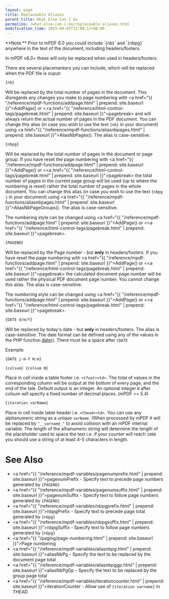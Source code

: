 ```yaml
---
layout: page
title: Replaceable Aliases
parent_title: What Else Can I Do
permalink: /what-else-can-i-do/replaceable-aliases.html
modification_time: 2015-08-05T12:00:17+00:00
---
```


<div class="alert alert-info" role="alert" markdown="1">
  **Note:** Prior to mPDF 6.0 you could include
  `{nb​}` and `{nbpg​}` anywhere in the text of the
  document, including headers/footers.
  
  In mPDF v6.0+ these will only be replaced when used in headers/footers.
</div>

There are several placemarkers you can include, which will be replaced when the PDF file is ouput:

```html
{nb​}
```

Will be replaced by the total number of pages in the document. This disregards any changes you make to page numbering
with <a href="{{ "/reference/mpdf-functions/addpage.html" | prepend: site.baseurl }}">AddPage()</a> or
&lt;<a href="{{ "/reference/html-control-tags/pagebreak.html" | prepend: site.baseurl }}">pagebreak</a>&gt; and will
always return the actual number of pages in the PDF document. You can change this alias (in case you wish to use the
text `{nb​}` in your document) using
<a href="{{ "/reference/mpdf-functions/aliasnbpages.html" | prepend: site.baseurl }}">AliasNbPages()</a>. The alias
is case-sensitive.

```html
{nbpg​}
```

Will be replaced by the total number of pages in the document or page group. If you have reset the page numbering with
<a href="{{ "/reference/mpdf-functions/addpage.html" | prepend: site.baseurl }}">AddPage()</a> or
&lt;<a href="{{ "/reference/html-control-tags/pagebreak.html" | prepend: site.baseurl }}">pagebreak</a>&gt; the total
number of pages in the current page group will be used (up to where the numbering is reset) rather the total number of
pages in the whole document. You can change this alias (in case you wish to use the text `{nbpg​}` in your document)
using <a href="{{ "/reference/mpdf-functions/aliasnbpages.html" | prepend: site.baseurl }}">AliasNbPageGroups()</a>.
The alias is case-sensitive.

The numbering style can be changed using
<a href="{{ "/reference/mpdf-functions/addpage.html" | prepend: site.baseurl }}">AddPage()</a> or
&lt;<a href="{{ "/reference/html-control-tags/pagebreak.html" | prepend: site.baseurl }}">pagebreak</a>&gt;.

```html
{PAGENO}
```

Will be replaced by the Page number - but **only** in headers/footers. If you have reset the page numbering with
<a href="{{ "/reference/mpdf-functions/addpage.html" | prepend: site.baseurl }}">AddPage()</a> or
&lt;<a href="{{ "/reference/html-control-tags/pagebreak.html" | prepend: site.baseurl }}">pagebreak</a>&gt; the
calculated document page number will be used rather the physical PDF document page number. You cannot change this alias.
The alias is case-sensitive.

The numbering style can be changed using
<a href="{{ "/reference/mpdf-functions/addpage.html" | prepend: site.baseurl }}">AddPage()</a> or
&lt;<a href="{{ "/reference/html-control-tags/pagebreak.html" | prepend: site.baseurl }}">pagebreak</a>&gt;.

```html
{DATE d/m/Y}
```

Will be replaced by today's date - but **only** in headers/footers. The alias is case-sensitive. The date format can be
defined using any of the values in the PHP function <a href="http://www.php.net/manual/en/function.date.php">date()</a>.
There must be a space after `{DATE `

Example: 
```html
{DATE j-m-Y H:m}
```

```html
{colsum} {colsum N}
```

Place in cell inside a table footer i.e. `<tfoot><td>`. The total of values in the corresponding column will
be output at the bottom of every page, and the end of the tale. Default output is an integer. An optional integer
`N` after colsum will specify a fixed number of decimal places. (mPDF >= 5.4)

```html
{iteration varName}
```

Place in cell inside table header i.e. `<thead><td>`. You can use any alphanumeric string as a unique `varName`.
(When processed by mPDF it will be replaced by `"__varname_"` to avoid collision with an mPDF internal variable. The
length of the alhanumeric string will determine the length of the placeholder used to space the text i.e. if your
counter will reach `1000` you should use a string of at least 4-5 characters in length.

# See Also

- <a href="{{ "/reference/mpdf-variables/pagenumprefix.html" | prepend: site.baseurl }}">pagenumPrefix</a> - Specify text to precede page numbers generated by `{PAGENO}`
- <a href="{{ "/reference/mpdf-variables/pagenumsuffix.html" | prepend: site.baseurl }}">pagenumSuffix</a> - Specify text to follow page numbers generated by `{PAGENO}`
- <a href="{{ "/reference/mpdf-variables/nbpgprefix.html" | prepend: site.baseurl }}">nbpgPrefix</a> - Specify text to precede page total generated by `{nbpg}`
- <a href="{{ "/reference/mpdf-variables/nbpgsuffix.html" | prepend: site.baseurl }}">nbpgSuffix</a> - Specify text to follow page numbers generated by `{nbpg}`
- <a href="{{ "/paging/page-numbering.html" | prepend: site.baseurl }}">Page numbering</a>
- <a href="{{ "/reference/mpdf-variables/aliasnbpg.html" | prepend: site.baseurl }}">aliasNbPg</a> - Specify the text to be replaced by the document page total
- <a href="{{ "/reference/mpdf-variables/aliasnbpggp.html" | prepend: site.baseurl }}">aliasNbPgGp</a> - Specify the text to be replaced by the group page total
- <a href="{{ "/reference/mpdf-variables/iterationcounter.html" | prepend: site.baseurl }}">iterationCounter</a> - Allow use of `{iteration varname}` in THEAD
